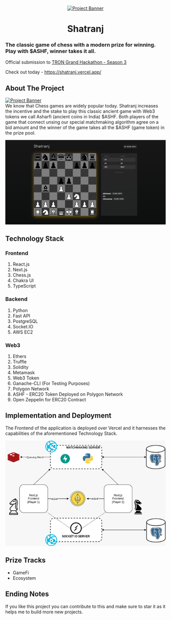 <!-- PROJECT Intro -->
<br />
<div align="center">
  <a href="https://shatranj.vercel.app/" target="_blank">
    <img src="https://user-images.githubusercontent.com/117591000/200420159-37693d63-e389-49a5-80a7-ef51aa098f77.png" alt="Project Banner" height="100">
  </a>
    <h1>Shatranj</h1>
</div>

### The classic game of chess with a modern prize for winning. Play with $ASHF, winner takes it all.
Official submission  to [TRON Grand Hackathon - Season 3](https://trons3.devpost.com/) 

Check out today - https://shatranj.vercel.app/

<!-- ABOUT THE PROJECT -->

## About The Project

<a href="" target="_blank">
    <img src="https://user-images.githubusercontent.com/117591000/200420939-30216222-1e39-4567-9cd3-db6d28e98597.png" alt="Project Banner">
</a>
<br>
We know that Chess games are widely popular today. Shatranj increases the incentive and the stake to play this classic ancient game with Web3 tokens we call Asharfi (ancient coins in India) $ASHF. Both players of the game that connect unsing our special matchmaking algorithm agree on a bid amount and the winner of the game takes all the $ASHF (game token) in the prize pool.

![Header](./shatranj-frontend/repository-assets/Shatranj-2.jpeg)





## Technology Stack
### Frontend
1. React.js
2. Next.js
3. Chess.js
4. Chakra UI
5. TypeScript

### Backend
1. Python
2. Fast API
3. PostgreSQL
4. Socket.IO
5. AWS EC2

### Web3
1. Ethers
2. Truffle
3. Solidity
4. Metamask
5. Web3 Token
6. Ganache-CLI (For Testing Purposes)
7. Polygon Network
8. ASHF - ERC20 Token Deployed on Polygon Network
9. Open Zeppelin for ERC20 Contract

## Implementation and Deployment
The Frontend of the application is deployed over Vercel and it harnesses the capabilities of the aforementioned Technology Stack.

![System Architecture](./shatranj-frontend/repository-assets/system-architecture.jpeg)

## Prize Tracks
 - GameFi 
 - Ecosystem




## Ending Notes
If you like this project you can contribute to this and make sure to star it as it helps me to build more new projects.
